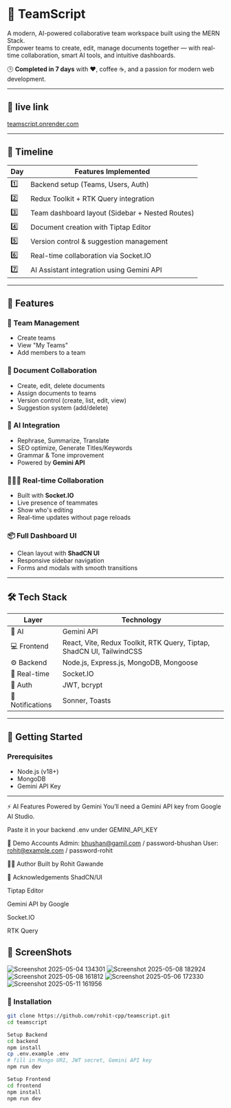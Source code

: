 # 🚀 TeamScript

A modern, AI-powered collaborative team workspace built using the MERN Stack.  
Empower teams to create, edit, manage documents together — with real-time collaboration, smart AI tools, and intuitive dashboards.

🕒 **Completed in 7 days** with ❤️, coffee ☕, and a passion for modern web development.

---

## 📸 live link

[teamscript.onrender.com](https://teamscript.onrender.com/)

---

## 📅 Timeline

| Day | Features Implemented |
|-----|-----------------------|
| 1️⃣  | Backend setup (Teams, Users, Auth) |
| 2️⃣  | Redux Toolkit + RTK Query integration |
| 3️⃣  | Team dashboard layout (Sidebar + Nested Routes) |
| 4️⃣  | Document creation with Tiptap Editor |
| 5️⃣  | Version control & suggestion management |
| 6️⃣  | Real-time collaboration via Socket.IO |
| 7️⃣  | AI Assistant integration using Gemini API |

---

## 🌟 Features

### 👥 Team Management
- Create teams
- View "My Teams"
- Add members to a team

### 📄 Document Collaboration
- Create, edit, delete documents
- Assign documents to teams
- Version control (create, list, edit, view)
- Suggestion system (add/delete)

### 🧠 AI Integration
- Rephrase, Summarize, Translate
- SEO optimize, Generate Titles/Keywords
- Grammar & Tone improvement
- Powered by **Gemini API**

### 🧑‍🤝‍🧑 Real-time Collaboration
- Built with **Socket.IO**
- Live presence of teammates
- Show who's editing
- Real-time updates without page reloads

### 📦 Full Dashboard UI
- Clean layout with **ShadCN UI**
- Responsive sidebar navigation
- Forms and modals with smooth transitions

---

## 🛠 Tech Stack

| Layer | Technology |
|-------|------------|
| 🧠 AI | Gemini API |
| 💻 Frontend | React, Vite, Redux Toolkit, RTK Query, Tiptap, ShadCN UI, TailwindCSS |
| ⚙ Backend | Node.js, Express.js, MongoDB, Mongoose |
| 🔌 Real-time | Socket.IO |
| 🔐 Auth | JWT, bcrypt |
| 🧪 Notifications | Sonner, Toasts |

---

## 🚀 Getting Started

### Prerequisites

- Node.js (v18+)
- MongoDB
- Gemini API Key

---

⚡ AI Features Powered by Gemini
You’ll need a Gemini API key from Google AI Studio.

Paste it in your backend .env under GEMINI_API_KEY

🧪 Demo Accounts
Admin: bhushan@gamil.com / password-bhushan
User: rohit@example.com / password-rohit

👨‍💻 Author
Built by Rohit Gawande

🙌 Acknowledgements
ShadCN/UI

Tiptap Editor

Gemini API by Google

Socket.IO

RTK Query


## 📸 ScreenShots
![Screenshot 2025-05-04 134301](https://github.com/user-attachments/assets/ed751121-4de3-4b9c-846a-0766069bbb3c)
![Screenshot 2025-05-08 182924](https://github.com/user-attachments/assets/cd6b2852-46c2-41ff-854f-19cf0f633c3e)
![Screenshot 2025-05-08 161812](https://github.com/user-attachments/assets/13531d01-f287-45f9-92de-4f63cdaf01b2)
![Screenshot 2025-05-06 172330](https://github.com/user-attachments/assets/ddf9ab61-9293-4d9a-99d5-3638ae28d12f)
![Screenshot 2025-05-11 161956](https://github.com/user-attachments/assets/7f3f016b-b396-4a6e-a643-d8a1916917a6)



### 🔧 Installation

```bash
git clone https://github.com/rohit-cpp/teamscript.git
cd teamscript

Setup Backend
cd backend
npm install
cp .env.example .env
# fill in Mongo URI, JWT secret, Gemini API key
npm run dev

Setup Frontend
cd frontend
npm install
npm run dev


